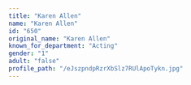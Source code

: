 ```yaml
---
title: "Karen Allen"
name: "Karen Allen"
id: "650"
original_name: "Karen Allen"
known_for_department: "Acting"
gender: "1"
adult: "false"
profile_path: "/eJszpndpRzrXbSlz7RUlApoTykn.jpg"
---
```

